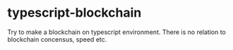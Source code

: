 # typescript-blockchain
Try to make a blockchain on typescript environment.
There is no relation to blockchain concensus, speed etc.
